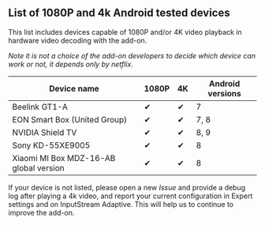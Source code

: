 ## List of 1080P and 4k Android tested devices

This list includes devices capable of 1080P and/or 4K video playback in hardware video decoding with the add-on.

*Note it is not a choice of the add-on developers to decide which device can work or not, it depends only by netflix.*

| Device name                              | 1080P  | 4K     | Android versions |
| ---------------------------------------- | ------ | ------ | ---------------- |
| Beelink GT1-A                            | ✔     | ✔      | 7                |
| EON Smart Box (United Group)             | ✔     | ✔      | 7, 8             |
| NVIDIA Shield TV                         | ✔     | ✔      | 8, 9             |
| Sony KD-55XE9005                         | ✔     | ✔      | 8                |
| Xiaomi MI Box MDZ-16-AB global version   | ✔     | ✔      | 8                |

If your device is not listed, please open a new *Issue* and provide a debug log after playing a 4k video, and report your current configuration in Expert settings and on InputStream Adaptive.
This will help us to continue to improve the add-on.
